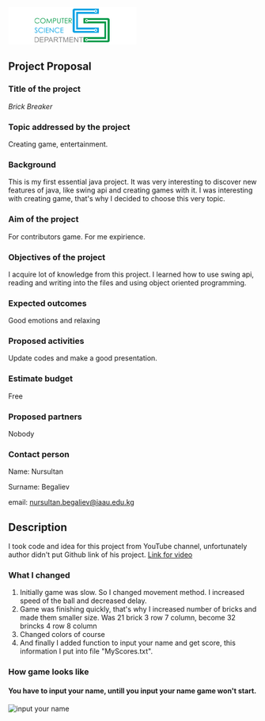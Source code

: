 
![image com science department](https://github.com/nursultanbegaliev/JavaGame2/blob/master/Github/comsiencedepartment.png)

## Project Proposal

### Title of the project 
_Brick Breaker_

### Topic addressed by the project

Creating game, entertainment.

### Background

This is my first essential java project. It was very interesting to discover 
new features of java, like swing api and creating games with it. 
I was interesting with creating game, that's why I decided to choose this very topic.

### Aim of the project

For contributors game. 
For me expirience.

### Objectives of the project

I acquire lot of knowledge from this project. I learned how to use swing api, reading and writing into the files and using object oriented programming. 

### Expected outcomes

Good emotions and relaxing

### Proposed activities 

Update codes and make a good presentation.

### Estimate budget

Free

### Proposed partners

Nobody

### Contact person

Name: Nursultan

Surname: Begaliev 

email: nursultan.begaliev@iaau.edu.kg



## Description 
I took code and idea for this project from YouTube channel, 
unfortunately author didn't put Github link of his project. 
[Link for video](https://www.youtube.com/watch?v=K9qMm3JbOH0)

### What I changed
1. Initially game was slow. So I changed movement method. I increased speed of the ball and decreased delay. 
2. Game was finishing quickly, that's why I increased number of bricks and made them smaller size.
Was 21 brick 3 row 7 column, become 32 brincks 4 row 8 column
3. Changed colors of course
4. And finally I added function to input your name and get score, this information I put into file "MyScores.txt".

### How game looks like

#### You have to input your name, untill you input your name game won't start.
![input your name]()

